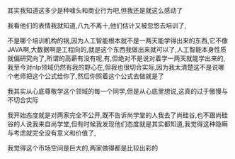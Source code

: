 其实我知道这多少是种噱头和商业行为吧,但我还是就这么感动了

我看他们的表情我就知道,八九不离十,他们估计又被忽悠去培训了,

不是哪个培训机构的锅,因为人工智能根本就不是一两天能学得出来的东西,它不像JAVA啊,大数据啊是工程向的,就是这个东西我做出来就可以了,人工智能本身性质就偏研究向了,所谓的高薪有没有呢,有,但绝对不是说对着学一两天就能学出来的,我至今对nlp领域仍然有我的野心在,但我也很切合实际,因为我太清楚这不是说哪个老师把这个公式给你了,然后你照着这个公式去做就是了

我其实从心底尊敬学这个领域的每一个同学,但是从心底里想说,这真的过于傲慢与不切合实际





我开始态度就是对两家完全不公开,既不告诉尚学堂的人我去了尚硅谷,也不跟尚硅谷的人说我来自尚学堂,但有时候我发现他们态度就是其实都知道,我觉得这种隐瞒与考虑就完全没有意义和价值了,

我觉得这个市场空间是巨大的,两家做得都是比较出彩的

